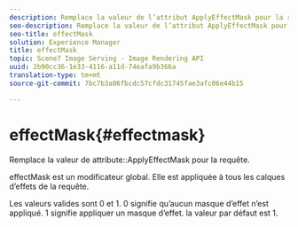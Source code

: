 ```yaml
---
description: Remplace la valeur de l’attribut ApplyEffectMask pour la requête.
seo-description: Remplace la valeur de l’attribut ApplyEffectMask pour la requête.
seo-title: effectMask
solution: Experience Manager
title: effectMask
topic: Scene7 Image Serving - Image Rendering API
uuid: 2b90cc36-1e33-4116-a11d-74eafa9b366a
translation-type: tm+mt
source-git-commit: 7bc7b3a86fbcdc57cfdc31745fae3afc06e44b15

---
```



# effectMask{#effectmask}

Remplace la valeur de attribute::ApplyEffectMask pour la requête.

effectMask est un modificateur global. Elle est appliquée à tous les calques d’effets de la requête.

Les valeurs valides sont 0 et 1. 0 signifie qu’aucun masque d’effet n’est appliqué. 1 signifie appliquer un masque d’effet. la valeur par défaut est 1.
